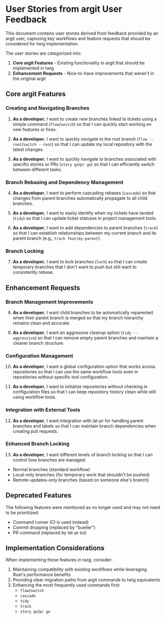 # User Stories from argit User Feedback

This document contains user stories derived from feedback provided by an argit user, capturing key workflows and feature requests that should be considered for twig implementation.

The user stories are categorized into:
1. **Core argit Features** - Existing functionality in argit that should be implemented in twig
2. **Enhancement Requests** - Nice-to-have improvements that weren't in the original argit

## Core argit Features

### Creating and Navigating Branches

1. **As a developer**, I want to create new branches linked to tickets using a simple command (`flow`/`switch`) so that I can quickly start working on new features or fixes.

2. **As a developer**, I want to quickly navigate to the root branch (`flow --root`/`switch --root`) so that I can update my local repository with the latest changes.

3. **As a developer**, I want to quickly navigate to branches associated with specific stories or PRs (`story go`/`pr go`) so that I can efficiently switch between different tasks.

### Branch Rebasing and Dependency Management

4. **As a developer**, I want to perform cascading rebases (`cascade`) so that changes from parent branches automatically propagate to all child branches.

5. **As a developer**, I want to easily identify when my tickets have landed (`tidy`) so that I can update ticket statuses in project management tools.

6. **As a developer**, I want to add dependencies to parent branches (`track`) so that I can establish relationships between my current branch and its parent branch (e.g., `track feat/my-parent`).

### Branch Locking

7. **As a developer**, I want to lock branches (`lock`) so that I can create temporary branches that I don't want to push but still want to consistently rebase.

## Enhancement Requests

### Branch Management Improvements

8. **As a developer**, I want child branches to be automatically reparented when their parent branch is merged so that my branch hierarchy remains clean and accurate.

9. **As a developer**, I want an aggressive cleanup option (`tidy --aggressive`) so that I can remove empty parent branches and maintain a cleaner branch structure.

### Configuration Management

10. **As a developer**, I want a global configuration option that works across repositories so that I can use the same workflow tools even in repositories without specific tool configuration.

11. **As a developer**, I want to initialize repositories without checking in configuration files so that I can keep repository history clean while still using workflow tools.

### Integration with External Tools

12. **As a developer**, I want integration with lat-pr for handling parent branches and labels so that I can maintain branch dependencies when creating pull requests.

### Enhanced Branch Locking

13. **As a developer**, I want different levels of branch locking so that I can control how branches are managed:
   - Normal branches (standard workflow)
   - Local-only branches (for temporary work that shouldn't be pushed)
   - Remote-updates-only branches (based on someone else's branch)

## Deprecated Features

The following features were mentioned as no longer used and may not need to be prioritized:

- Command runner (CI is used instead)
- Commit dropping (replaced by "bueller")
- PR command (replaced by lat-pr tui)

## Implementation Considerations

When implementing these features in twig, consider:

1. Maintaining compatibility with existing workflows while leveraging Rust's performance benefits
2. Providing clear migration paths from argit commands to twig equivalents
3. Enhancing the most frequently used commands first:
   - `flow`/`switch`
   - `cascade`
   - `tidy`
   - `track`
   - `story go`/`pr go`
